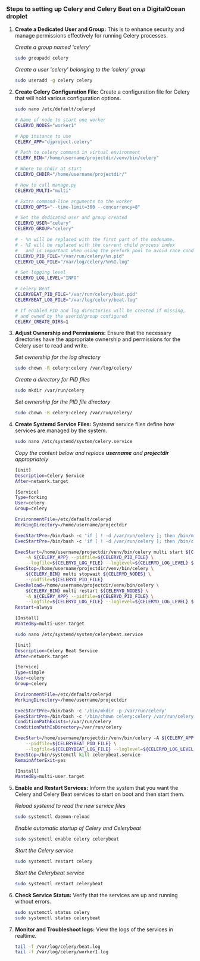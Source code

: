 ### Steps to setting up Celery and Celery Beat on a DigitalOcean droplet

1. **Create a Dedicated User and Group:**
    This is to enhance security and manage permissions effectively for running Celery processes.

    _Create a group named 'celery'_
    ```bash
    sudo groupadd celery
    ```
    _Create a user 'celery' belonging to the 'celery' group_
    ```bash
    sudo useradd -g celery celery
    ```

2. **Create Celery Configuration File:**
    Create a configuration file for Celery that will hold various configuration options.

    ```bash
    sudo nano /etc/default/celeryd
    ```

    ```bash
    # Name of node to start one worker
    CELERYD_NODES="worker1"

    # App instance to use
    CELERY_APP="djproject.celery"

    # Path to celery command in virtual environment
    CELERY_BIN="/home/username/projectdir/venv/bin/celery"

    # Where to chdir at start
    CELERYD_CHDIR="/home/username/projectdir/"

    # How to call manage.py
    CELERYD_MULTI="multi"

    # Extra command-line arguments to the worker
    CELERYD_OPTS="--time-limit=300 --concurrency=8"

    # Set the dedicated user and group created
    CELERYD_USER="celery"
    CELERYD_GROUP="celery"

    # - %n will be replaced with the first part of the nodename.
    # - %I will be replaced with the current child process index
    #   and is important when using the prefork pool to avoid race conditions.
    CELERYD_PID_FILE="/var/run/celery/%n.pid"
    CELERYD_LOG_FILE="/var/log/celery/%n%I.log"

    # Set logging level
    CELERYD_LOG_LEVEL="INFO"

    # Celery Beat
    CELERYBEAT_PID_FILE="/var/run/celery/beat.pid"
    CELERYBEAT_LOG_FILE="/var/log/celery/beat.log"

    # If enabled PID and log directories will be created if missing,
    # and owned by the userid/group configured
    CELERY_CREATE_DIRS=1
    ```

3. **Adjust Ownership and Permissions:**
    Ensure that the necessary directories have the appropriate ownership and permissions for the Celery user to read and write.

    _Set ownership for the log directory_
    ```bash
    sudo chown -R celery:celery /var/log/celery/
    ```
    _Create a directory for PID files_
    ```bash
    sudo mkdir /var/run/celery
    ```
    _Set ownership for the PID file directory_
    ```bash
    sudo chown -R celery:celery /var/run/celery/
    ```

4. **Create Systemd Service Files:**
    Systemd service files define how services are managed by the system.

    ```bash
    sudo nano /etc/systemd/system/celery.service
    ```

    _Copy the content below and replace **username** and **projectdir** appropriately_
    ```bash
    [Unit]
    Description=Celery Service
    After=network.target

    [Service]
    Type=forking
    User=celery
    Group=celery

    EnvironmentFile=/etc/default/celeryd
    WorkingDirectory=/home/username/projectdir

    ExecStartPre=/bin/bash -c 'if [ ! -d /var/run/celery ]; then /bin/mkdir -p /var/run/celery; fi'
    ExecStartPre=/bin/bash -c 'if [ ! -d /var/run/celery ]; then /bin/chown celery:celery /var/run/celery; fi'

    ExecStart=/home/username/projectdir/venv/bin/celery multi start ${CELERYD_NODES} \
        -A ${CELERY_APP} --pidfile=${CELERYD_PID_FILE} \
        --logfile=${CELERYD_LOG_FILE} --loglevel=${CELERYD_LOG_LEVEL} ${CELERYD_OPTS}
    ExecStop=/home/username/projectdir/venv/bin/celery \
        ${CELERY_BIN} multi stopwait ${CELERYD_NODES} \
        --pidfile=${CELERYD_PID_FILE}
    ExecReload=/home/username/projectdir/venv/bin/celery \
        ${CELERY_BIN} multi restart ${CELERYD_NODES} \
        -A ${CELERY_APP} --pidfile=${CELERYD_PID_FILE} \
        --logfile=${CELERYD_LOG_FILE} --loglevel=${CELERYD_LOG_LEVEL} ${CELERYD_OPTS}
    Restart=always

    [Install]
    WantedBy=multi-user.target
    ```

    ```bash
    sudo nano /etc/systemd/system/celerybeat.service
    ```

    ```bash
    [Unit]
    Description=Celery Beat Service
    After=network.target

    [Service]
    Type=simple
    User=celery
    Group=celery

    EnvironmentFile=/etc/default/celeryd
    WorkingDirectory=/home/username/projectdir

    ExecStartPre=/bin/bash -c '/bin/mkdir -p /var/run/celery'
    ExecStartPre=/bin/bash -c '/bin/chown celery:celery /var/run/celery'
    ConditionPathExists=!/var/run/celery
    ConditionPathIsDirectory=/var/run/celery

    ExecStart=/home/username/projectdir/venv/bin/celery -A ${CELERY_APP} beat \
        --pidfile=${CELERYBEAT_PID_FILE} \
        --logfile=${CELERYBEAT_LOG_FILE} --loglevel=${CELERYD_LOG_LEVEL}
    ExecStop=/bin/systemctl kill celerybeat.service
    RemainAfterExit=yes

    [Install]
    WantedBy=multi-user.target
    ```

5. **Enable and Restart Services:**
    Inform the system that you want the Celery and Celery Beat services to start on boot and then start them.

    _Reload systemd to read the new service files_
    ```bash
    sudo systemctl daemon-reload
    ```
    _Enable automatic startup of Celery and Celerybeat_
    ```bash
    sudo systemctl enable celery celerybeat
    ```
    _Start the Celery service_
    ```bash
    sudo systemctl restart celery
    ```
    _Start the Celerybeat service_
    ```bash
    sudo systemctl restart celerybeat
    ```

6. **Check Service Status:**
    Verify that the services are up and running without errors.

    ```bash
    sudo systemctl status celery
    sudo systemctl status celerybeat
    ```

7.  **Monitor and Troubleshoot logs:**
    View the logs of the services in realtime.

    ```bash
    tail -f /var/log/celery/beat.log
    tail -f /var/log/celery/worker1.log
    ```
